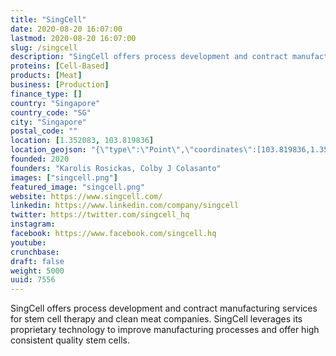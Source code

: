 ```yaml
---
title: "SingCell"
date: 2020-08-20 16:07:00
lastmod: 2020-08-20 16:07:00
slug: /singcell
description: "SingCell offers process development and contract manufacturing services for stem cell therapy and clean meat companies. SingCell leverages its proprietary technology to improve manufacturing processes and offer high consistent quality stem cells."
proteins: [Cell-Based]
products: [Meat]
business: [Production]
finance_type: []
country: "Singapore"
country_code: "SG"
city: "Singapore"
postal_code: ""
location: [1.352083, 103.819836]
location_geojson: "{\"type\":\"Point\",\"coordinates\":[103.819836,1.352083]}"
founded: 2020
founders: "Karolis Rosickas, Colby J Colasanto"
images: ["singcell.png"]
featured_image: "singcell.png"
website: https://www.singcell.com/
linkedin: https://www.linkedin.com/company/singcell
twitter: https://twitter.com/singcell_hq
instagram: 
facebook: https://www.facebook.com/singcell.hq
youtube: 
crunchbase: 
draft: false
weight: 5000
uuid: 7556
---
```

SingCell offers process development and contract manufacturing services for stem cell therapy and clean meat companies. SingCell leverages its proprietary technology to improve manufacturing processes and offer high consistent quality stem cells.

